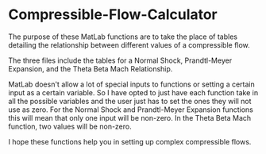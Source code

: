 # Compressible-Flow-Calculator

The purpose of these MatLab functions are to take the place of tables detailing the relationship between different values of a compressible flow. 

The three files include the tables for a Normal Shock, Prandtl-Meyer Expansion, and the Theta Beta Mach Relationship. 

MatLab doesn't allow a lot of special inputs to functions or setting a certain input as a certain variable. So I have opted to just have each function take in all the possible variables and the user just has to set the ones they will not use as zero. For the Normal Shock and Prandtl-Meyer Expansion functions this will mean that only one input will be non-zero. In the Theta Beta Mach function, two values will be non-zero.

I hope these functions help you in setting up complex compressible flows.
